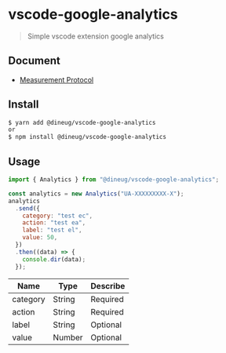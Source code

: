 # vscode-google-analytics

> Simple vscode extension google analytics

## Document

- [Measurement Protocol](https://developers.google.com/analytics/devguides/collection/protocol/v1/parameters)

## Install

```bash
$ yarn add @dineug/vscode-google-analytics
or
$ npm install @dineug/vscode-google-analytics
```

## Usage

```javascript
import { Analytics } from "@dineug/vscode-google-analytics";

const analytics = new Analytics("UA-XXXXXXXXX-X");
analytics
  .send({
    category: "test ec",
    action: "test ea",
    label: "test el",
    value: 50,
  })
  .then((data) => {
    console.dir(data);
  });
```

| Name     | Type   | Describe |
| -------- | ------ | -------- |
| category | String | Required |
| action   | String | Required |
| label    | String | Optional |
| value    | Number | Optional |
